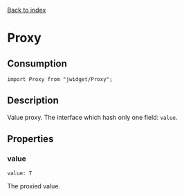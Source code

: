 [Back to index](../README.md)

# Proxy

## Consumption

	import Proxy from "jwidget/Proxy";

## Description

Value proxy. The interface which hash only one field: `value`.

## Properties

### value

	value: T

The proxied value.
